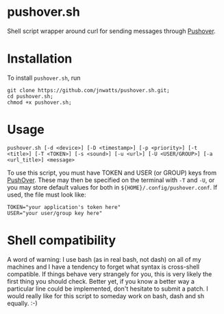 pushover.sh
===========

Shell script wrapper around curl for sending messages through [Pushover][1].

Installation
============

To install `pushover.sh`, run 

```
git clone https://github.com/jnwatts/pushover.sh.git;
cd pushover.sh;
chmod +x pushover.sh;
```

Usage
=====

    pushover.sh [-d <device>] [-D <timestamp>] [-p <priority>] [-t <title>] [-T <TOKEN>] [-s <sound>] [-u <url>] [-U <USER/GROUP>] [-a <url_title>] <message>

To use this script, you must have TOKEN and USER (or GROUP) keys from [PushOver][1]. These may then be specified on the terminal with `-T` and `-U`, or you may store default values for both in `${HOME}/.config/pushover.conf`. If used, the file must look like:

    TOKEN="your application's token here"
    USER="your user/group key here"

Shell compatibility
===================

A word of warning: I use bash (as in real bash, not dash) on all of my machines and I have a tendency to forget what syntax is cross-shell compatible. If things behave very strangely for you, this is very likely the first thing you should check. Better yet, if you know a better way a particular line could be implemented, don't hesitate to submit a patch. I would really like for this script to someday work on bash, dash and sh equally. :-)

[1]: http://www.pushover.net
